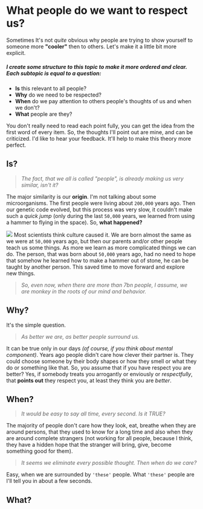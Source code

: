 # What people do we want to respect us?
Sometimes It's not *quite* obvious why people are trying to show yourself to someone more **"cooler"** then to others. Let's make it a little bit more explicit. 
##### I create some structure to this topic to make it more ordered and clear. Each subtopic is equal to a question:
* **Is** this relevant to all people?
* **Why** do we need to be respected?
* **When** do we pay attention to others people's thoughts of us and when we don't?
* **What** people are they?

You don't really need to read each point fully, you can get the idea from the first word of every item. So, the thoughts I'll point out are mine, and can be criticized. I'd like to hear your feedback. It'll help to make this theory more perfect.

## **Is?**
> *The fact, that we all is called "people", is already making us very similar, isn't it?*

The major similarity is our **origin**. I'm not talking about some microorganisms. The first people were living about `200,000` years ago. Then our genetic code evolved, but this process was very slow, it couldn't make such a *quick jump* (only during the last `50,000` years, we learned from using a hammer to flying in the space). So, **what happened?**

![](http://miovision.com/wp-content/uploads/2013/07/technology-growth.png)
Most scientists think culture caused it. We are born almost the same as we were at `50,000` years ago, but then our parents and/or other people teach us some things. As more we learn as more complicated things we can do. The person, that was born about `50,000` years ago, had no need to hope that somehow he learned how to make a hammer out of stone, he can be taught by another person. This saved time to move forward and explore new things.

> *So, even now, when there are more than 7bn people, I assume, we are monkey in the roots of our mind and behavior.*


## **Why?**

It's the simple question.
> *As better we are, as better people surround us.*

It can be true only in our days *(of course, if you think about mental component)*. Years ago people didn't care how clever their partner is. They could choose someone by their body shapes or how they smell or what they do or something like that.
    So, you assume that if you have respect you are better? Yes, if somebody treats you arrogantly or enviously or *respectfully*, that **points out** they respect you, at least they think you are *better*.
    
## **When?**

> *It would be easy to say all time, every second. Is it TRUE?*

The majority of people don't care how they look, eat, breathe when they are around persons, that they used to know for a long time and also when they are around complete strangers (not working for all people, because I think, they have a hidden hope that the stranger will bring, give, become something good for them).
> *It seems we eliminate every possible thought. Then when do we care?*

Easy, when we are surrounded by `'these'` people. What `'these'` people are I'll tell you in about a few seconds.

## **What?**

